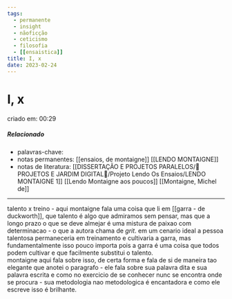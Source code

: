 ```yaml
---
tags:
  - permanente
  - insight
  - nãoficção
  - ceticismo
  - filosofia
  - [[ensaistica]]
title: I, x
date: 2023-02-24
---
```


# I, x

criado em: 00:29

##### Relacionado

- palavras-chave:
- notas permanentes: [[ensaios, de montaigne]] [[LENDO MONTAIGNE]]
- notas de literatura: [[DISSERTAÇÃO E PROJETOS PARALELOS/🏡 PROJETOS E JARDIM DIGITAL🌱/Projeto Lendo Os Ensaios/LENDO MONTAIGNE 1]] [[Lendo Montaigne aos poucos]] [[Montaigne, Michel de]]

---

talento x treino - aqui montaigne fala uma coisa que li em [[garra - de duckworth]], que talento é algo que admiramos sem pensar, mas que a longo prazo o que se deve almejar é uma mistura de paixao com determinacao - o que a autora chama de *grit*. em um cenario ideal a pessoa talentosa permaneceria em treinamento e cultivaria a garra, mas fundamentalmente isso pouco importa pois a garra é uma coisa que todos podem cultivar e que facilmente substitui o talento.  
montaigne aqui fala sobre isso, de certa forma e fala de si de maneira tao elegante que anotei o paragrafo - ele fala sobre sua palavra dita e sua palavra escrita e como no exercicio de se conhecer nunc se encontra onde se procura - sua metodologia nao metodologica é encantadora e como ele escreve isso é brilhante.
